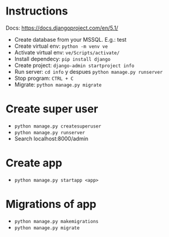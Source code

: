 # Instructions

Docs: https://docs.djangoproject.com/en/5.1/

- Create database from your MSSQL. E.g.: test
- Create virtual env: `python -m venv ve`
- Activate virtual env: `ve/Scripts/activate/`
- Install dependecy: `pip install django`
- Create project: `django-admin startproject info`
- Run server: `cd info` y despues `python manage.py runserver`
- Stop program: `CTRL + C`
- Migrate: `python manage.py migrate`

# Create super user

- `python manage.py createsuperuser`
- `python manage.py runserver`
- Search localhost:8000/admin

# Create app

- `python manage.py startapp <app>`

# Migrations of app

- `python manage.py makemigrations`
- `python manage.py migrate`